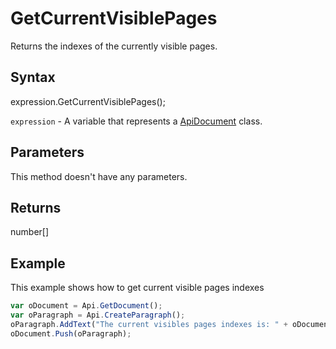 # GetCurrentVisiblePages

Returns the indexes of the currently visible pages.

## Syntax

expression.GetCurrentVisiblePages();

`expression` - A variable that represents a [ApiDocument](../ApiDocument.md) class.

## Parameters

This method doesn't have any parameters.

## Returns

number[]

## Example

This example shows how to get current visible pages indexes

```javascript
var oDocument = Api.GetDocument();
var oParagraph = Api.CreateParagraph();
oParagraph.AddText("The current visibles pages indexes is: " + oDocument.GetCurrentVisiblePages());
oDocument.Push(oParagraph);
```
